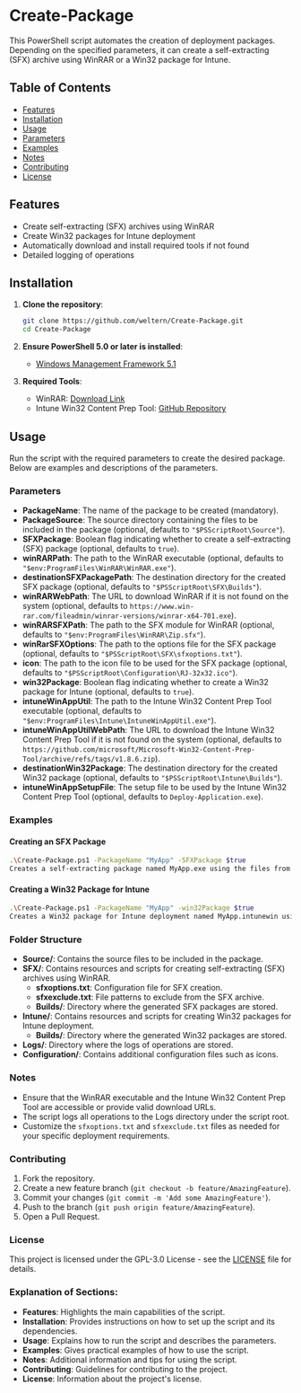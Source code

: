 # Create-Package

This PowerShell script automates the creation of deployment packages. Depending on the specified parameters, it can create a self-extracting (SFX) archive using WinRAR or a Win32 package for Intune.

## Table of Contents

- [Features](#features)
- [Installation](#installation)
- [Usage](#usage)
- [Parameters](#parameters)
- [Examples](#examples)
- [Notes](#notes)
- [Contributing](#contributing)
- [License](#license)

## Features

- Create self-extracting (SFX) archives using WinRAR
- Create Win32 packages for Intune deployment
- Automatically download and install required tools if not found
- Detailed logging of operations

## Installation

1. **Clone the repository**:
    ```sh
    git clone https://github.com/weltern/Create-Package.git
    cd Create-Package
    ```

2. **Ensure PowerShell 5.0 or later is installed**:
    - [Windows Management Framework 5.1](https://www.microsoft.com/en-us/download/details.aspx?id=54616)

3. **Required Tools**:
    - WinRAR: [Download Link](https://www.win-rar.com/start.html?&L=0)
    - Intune Win32 Content Prep Tool: [GitHub Repository](https://github.com/microsoft/Microsoft-Win32-Content-Prep-Tool)

## Usage

Run the script with the required parameters to create the desired package. Below are examples and descriptions of the parameters.

### Parameters

- **PackageName**: The name of the package to be created (mandatory).
- **PackageSource**: The source directory containing the files to be included in the package (optional, defaults to `"$PSScriptRoot\Source"`).
- **SFXPackage**: Boolean flag indicating whether to create a self-extracting (SFX) package (optional, defaults to `true`).
- **winRARPath**: The path to the WinRAR executable (optional, defaults to `"$env:ProgramFiles\WinRAR\WinRAR.exe"`).
- **destinationSFXPackagePath**: The destination directory for the created SFX package (optional, defaults to `"$PSScriptRoot\SFX\Builds"`).
- **winRARWebPath**: The URL to download WinRAR if it is not found on the system (optional, defaults to `https://www.win-rar.com/fileadmin/winrar-versions/winrar-x64-701.exe`).
- **winRARSFXPath**: The path to the SFX module for WinRAR (optional, defaults to `"$env:ProgramFiles\WinRAR\Zip.sfx"`).
- **winRarSFXOptions**: The path to the options file for the SFX package (optional, defaults to `"$PSScriptRoot\SFX\sfxoptions.txt"`).
- **icon**: The path to the icon file to be used for the SFX package (optional, defaults to `"$PSScriptRoot\Configuration\RJ-32x32.ico"`).
- **win32Package**: Boolean flag indicating whether to create a Win32 package for Intune (optional, defaults to `true`).
- **intuneWinAppUtil**: The path to the Intune Win32 Content Prep Tool executable (optional, defaults to `"$env:ProgramFiles\Intune\IntuneWinAppUtil.exe"`).
- **intuneWinAppUtilWebPath**: The URL to download the Intune Win32 Content Prep Tool if it is not found on the system (optional, defaults to `https://github.com/microsoft/Microsoft-Win32-Content-Prep-Tool/archive/refs/tags/v1.8.6.zip`).
- **destinationWin32Package**: The destination directory for the created Win32 package (optional, defaults to `"$PSScriptRoot\Intune\Builds"`).
- **intuneWinAppSetupFile**: The setup file to be used by the Intune Win32 Content Prep Tool (optional, defaults to `Deploy-Application.exe`).

### Examples

#### Creating an SFX Package

```sh
.\Create-Package.ps1 -PackageName "MyApp" -SFXPackage $true
Creates a self-extracting package named MyApp.exe using the files from the default source directory.
```
#### Creating a Win32 Package for Intune

```sh
.\Create-Package.ps1 -PackageName "MyApp" -win32Package $true
Creates a Win32 package for Intune deployment named MyApp.intunewin using the files from the default source directory.
```
### Folder Structure
- **Source/**: Contains the source files to be included in the package.
- **SFX/**: Contains resources and scripts for creating self-extracting (SFX) archives using WinRAR.
  - **sfxoptions.txt**: Configuration file for SFX creation.
  - **sfxexclude.txt**: File patterns to exclude from the SFX archive.
  - **Builds/**: Directory where the generated SFX packages are stored.
- **Intune/**: Contains resources and scripts for creating Win32 packages for Intune deployment.
  - **Builds/**: Directory where the generated Win32 packages are stored.
- **Logs/**: Directory where the logs of operations are stored.
- **Configuration/**: Contains additional configuration files such as icons.


### Notes
- Ensure that the WinRAR executable and the Intune Win32 Content Prep Tool are accessible or provide valid download URLs.
- The script logs all operations to the Logs directory under the script root.
- Customize the `sfxoptions.txt` and `sfxexclude.txt` files as needed for your specific deployment requirements.

### Contributing
1. Fork the repository.
2. Create a new feature branch (`git checkout -b feature/AmazingFeature`).
3. Commit your changes (`git commit -m 'Add some AmazingFeature'`).
4. Push to the branch (`git push origin feature/AmazingFeature`).
5. Open a Pull Request.

### License
This project is licensed under the GPL-3.0 License - see the [LICENSE](https://github.com/weltern/Create-Package/blob/main/LICENSE) file for details.

### Explanation of Sections:

- **Features**: Highlights the main capabilities of the script.
- **Installation**: Provides instructions on how to set up the script and its dependencies.
- **Usage**: Explains how to run the script and describes the parameters.
- **Examples**: Gives practical examples of how to use the script.
- **Notes**: Additional information and tips for using the script.
- **Contributing**: Guidelines for contributing to the project.
- **License**: Information about the project's license.
